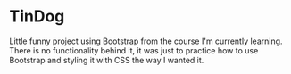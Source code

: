 # TinDog
Little funny project using Bootstrap from the course I'm currently learning. There is no functionality behind it, it was just to practice how to use Bootstrap and styling it with CSS the way I wanted it.
